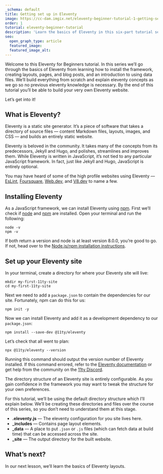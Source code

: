 ```yaml
---
_schema: default
title: Getting set up in Eleventy
image: https://cc-dam.imgix.net/eleventy-beginner-tutorial-1-getting-set-up.png
order: 1
tutorial: eleventy-beginner-tutorial
description: 'Learn the basics of Eleventy in this six-part tutorial series. '
seo:
  open_graph_type: article
  featured_image:
  featured_image_alt:
---
```

Welcome to this Eleventy for Beginners tutorial. In this series we’ll go through the basics of Eleventy from learning how to install the framework, creating layouts, pages, and blog posts, and an introduction to using data files. We’ll build everything from scratch and explain eleventy concepts as we go so no previous eleventy knowledge is necessary. By the end of this tutorial you’ll be able to build your very own Eleventy website.

Let’s get into it!

## What is Eleventy?

Eleventy is a static site generator. It’s a piece of software that takes a directory of source files — content Markdown files, layouts, images, and CSS — and builds an entirely static website.

Eleventy is beloved in the community. It takes many of the concepts from its predecessors, Jekyll and Hugo, and polishes, streamlines and improves them. While Eleventy is written in JavaScript, it’s not tied to any particular JavaScript framework. In fact, just like Jekyll and Hugo, JavaScript is entirely optional.

You may have heard of some of the high profile websites using Eleventy — [EsLint](https://eslint.org/), [Foursquare](https://foursquare.com/), [Web.dev](https://web.dev/), and [V8.dev](https://v8.dev/) to name a few.

## Installing Eleventy

As a JavaScript framework, we can install Eleventy using [npm](https://www.npmjs.com/). First we’ll check if [node](https://nodejs.org/en/) and [npm](https://www.npmjs.com/) are installed. Open your terminal and run the following:

```shell
node -v
npm -v
```

If both return a version and node is at least version 8.0.0, you’re good to go. If not, head over to the [Node.js/npm installation instructions](https://docs.npmjs.com/downloading-and-installing-node-js-and-npm#using-a-node-installer-to-install-nodejs-and-npm).

## Set up your Eleventy site

In your terminal, create a directory for where your Eleventy site will live:

```shell
mkdir my-first-11ty-site
cd my-first-11ty-site
```

Next we need to add a `package.json` to contain the dependencies for our site. Fortunately, npm can do this for us:

```shell
npm init -y
```

Now we can install Eleventy and add it as a development dependency to our `package.json`\:

```shell
npm install --save-dev @11ty/eleventy
```

Let’s check that all went to plan:

```shell
npx @11ty/eleventy --version
```

Running this command should output the version number of Eleventy installed. If this command errored, refer to the [Eleventy documentation](https://www.11ty.dev/docs/getting-started/) or get help from the community on the [11ty Discord](https://discord.gg/GBkBy9u).

The directory structure of an Eleventy site is entirely configurable. As you gain confidence in the framework you may want to tweak the structure for your own preferences.

For this tutorial, we’ll be using the default directory structure which I’ll explain below. We’ll be creating these directories and files over the course of this series, so you don’t need to understand them at this stage.

* **.eleventy.js** — The eleventy configuration for you site lives here.
* **\_includes** — Contains page layout elements.
* **\_data** — A place to put `.json` or `.js` files (which can fetch data at build time) that can be accessed across the site.
* **\_site** — The output directory for the built website.

## What’s next?

In our next lesson, we’ll learn the basics of Eleventy layouts.